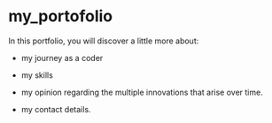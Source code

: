 # my_portofolio

In this portfolio, you will discover a little more about:


- my journey as a coder 

- my skills 

- my opinion regarding the multiple innovations that arise over time.

- my contact details.
